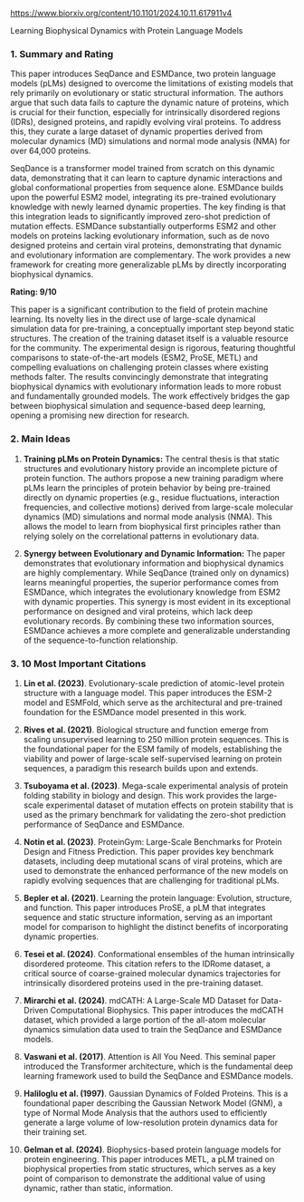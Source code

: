 https://www.biorxiv.org/content/10.1101/2024.10.11.617911v4

Learning Biophysical Dynamics with Protein Language Models

### 1. Summary and Rating

This paper introduces SeqDance and ESMDance, two protein language models (pLMs) designed to overcome the limitations of existing models that rely primarily on evolutionary or static structural information. The authors argue that such data fails to capture the dynamic nature of proteins, which is crucial for their function, especially for intrinsically disordered regions (IDRs), designed proteins, and rapidly evolving viral proteins. To address this, they curate a large dataset of dynamic properties derived from molecular dynamics (MD) simulations and normal mode analysis (NMA) for over 64,000 proteins.

SeqDance is a transformer model trained from scratch on this dynamic data, demonstrating that it can learn to capture dynamic interactions and global conformational properties from sequence alone. ESMDance builds upon the powerful ESM2 model, integrating its pre-trained evolutionary knowledge with newly learned dynamic properties. The key finding is that this integration leads to significantly improved zero-shot prediction of mutation effects. ESMDance substantially outperforms ESM2 and other models on proteins lacking evolutionary information, such as de novo designed proteins and certain viral proteins, demonstrating that dynamic and evolutionary information are complementary. The work provides a new framework for creating more generalizable pLMs by directly incorporating biophysical dynamics.

**Rating: 9/10**

This paper is a significant contribution to the field of protein machine learning. Its novelty lies in the direct use of large-scale dynamical simulation data for pre-training, a conceptually important step beyond static structures. The creation of the training dataset itself is a valuable resource for the community. The experimental design is rigorous, featuring thoughtful comparisons to state-of-the-art models (ESM2, ProSE, METL) and compelling evaluations on challenging protein classes where existing methods falter. The results convincingly demonstrate that integrating biophysical dynamics with evolutionary information leads to more robust and fundamentally grounded models. The work effectively bridges the gap between biophysical simulation and sequence-based deep learning, opening a promising new direction for research.

### 2. Main Ideas

1.  **Training pLMs on Protein Dynamics:** The central thesis is that static structures and evolutionary history provide an incomplete picture of protein function. The authors propose a new training paradigm where pLMs learn the principles of protein behavior by being pre-trained directly on dynamic properties (e.g., residue fluctuations, interaction frequencies, and collective motions) derived from large-scale molecular dynamics (MD) simulations and normal mode analysis (NMA). This allows the model to learn from biophysical first principles rather than relying solely on the correlational patterns in evolutionary data.

2.  **Synergy between Evolutionary and Dynamic Information:** The paper demonstrates that evolutionary information and biophysical dynamics are highly complementary. While SeqDance (trained only on dynamics) learns meaningful properties, the superior performance comes from ESMDance, which integrates the evolutionary knowledge from ESM2 with dynamic properties. This synergy is most evident in its exceptional performance on designed and viral proteins, which lack deep evolutionary records. By combining these two information sources, ESMDance achieves a more complete and generalizable understanding of the sequence-to-function relationship.

### 3. 10 Most Important Citations

1.  **Lin et al. (2023)**. Evolutionary-scale prediction of atomic-level protein structure with a language model.
    This paper introduces the ESM-2 model and ESMFold, which serve as the architectural and pre-trained foundation for the ESMDance model presented in this work.

2.  **Rives et al. (2021)**. Biological structure and function emerge from scaling unsupervised learning to 250 million protein sequences.
    This is the foundational paper for the ESM family of models, establishing the viability and power of large-scale self-supervised learning on protein sequences, a paradigm this research builds upon and extends.

3.  **Tsuboyama et al. (2023)**. Mega-scale experimental analysis of protein folding stability in biology and design.
    This work provides the large-scale experimental dataset of mutation effects on protein stability that is used as the primary benchmark for validating the zero-shot prediction performance of SeqDance and ESMDance.

4.  **Notin et al. (2023)**. ProteinGym: Large-Scale Benchmarks for Protein Design and Fitness Prediction.
    This paper provides key benchmark datasets, including deep mutational scans of viral proteins, which are used to demonstrate the enhanced performance of the new models on rapidly evolving sequences that are challenging for traditional pLMs.

5.  **Bepler et al. (2021)**. Learning the protein language: Evolution, structure, and function.
    This paper introduces ProSE, a pLM that integrates sequence and static structure information, serving as an important model for comparison to highlight the distinct benefits of incorporating dynamic properties.

6.  **Tesei et al. (2024)**. Conformational ensembles of the human intrinsically disordered proteome.
    This citation refers to the IDRome dataset, a critical source of coarse-grained molecular dynamics trajectories for intrinsically disordered proteins used in the pre-training dataset.

7.  **Mirarchi et al. (2024)**. mdCATH: A Large-Scale MD Dataset for Data-Driven Computational Biophysics.
    This paper introduces the mdCATH dataset, which provided a large portion of the all-atom molecular dynamics simulation data used to train the SeqDance and ESMDance models.

8.  **Vaswani et al. (2017)**. Attention is All You Need.
    This seminal paper introduced the Transformer architecture, which is the fundamental deep learning framework used to build the SeqDance and ESMDance models.

9.  **Haliloglu et al. (1997)**. Gaussian Dynamics of Folded Proteins.
    This is a foundational paper describing the Gaussian Network Model (GNM), a type of Normal Mode Analysis that the authors used to efficiently generate a large volume of low-resolution protein dynamics data for their training set.

10. **Gelman et al. (2024)**. Biophysics-based protein language models for protein engineering.
    This paper introduces METL, a pLM trained on biophysical properties from static structures, which serves as a key point of comparison to demonstrate the additional value of using dynamic, rather than static, information.
